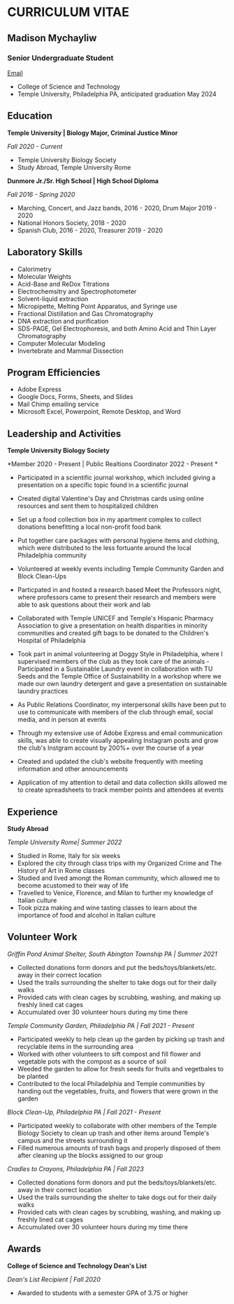 # **CURRICULUM VITAE**
## **Madison Mychayliw**
### **Senior Undergraduate Student**
[Email](mailto:madison.mychayliw@temple.com)
- College of Science and Technology 
- Temple University, Philadelphia PA, anticipated graduation May 2024


## Education
**Temple University | Biology Major, Criminal Justice Minor**

*Fall 2020 - Current*
- Temple University Biology Society 
- Study Abroad, Temple University Rome 


**Dunmore Jr./Sr. High School | High School Diploma**

*Fall 2016 - Spring 2020*
- Marching, Concert, and Jazz bands, 2016 - 2020, Drum Major 2019 - 2020
- National Honors Society, 2018 - 2020
- Spanish Club, 2016 - 2020, Treasurer 2019 - 2020


## Laboratory Skills

- Calorimetry
- Molecular Weights 
- Acid-Base and ReDox Titrations 
- Electrochemsitry and Spectrophotometer 
- Solvent-liquid extraction
- Micropipette, Melting Point Apparatus, and Syringe use 
- Fractional Distillation and Gas Chromatography 
- DNA extraction and purification
- SDS-PAGE, Gel Electrophoresis, and both Amino Acid and Thin Layer Chromatography
- Computer Molecular Modeling
- Invertebrate and Mammal Dissection


## Program Efficiencies

- Adobe Express
- Google Docs, Forms, Sheets, and Slides 
- Mail Chimp emailing service 
- Microsoft Excel, Powerpoint, Remote Desktop, and Word 
  
## Leadership and Activities 
**Temple University Biology Society** 

*Member 2020 - Present | Public Realtions Coordinator 2022 - Present * 
- Participated in a scientific journal workshop, which included giving a presentation on a specific topic found in a scientific journal
- Created digital Valentine's Day and Christmas cards using online resources and sent them to hospitalized children
- Set up a food collection box in my apartment complex to collect donations benefitting a local non-profit food bank
- Put together care packages with personal hygiene items and clothing, which were distributed to the less fortuante around the local Philadelphia community
- Volunteered at weekly events including Temple Community Garden and Block Clean-Ups
- Particpated in and hosted a research based Meet the Professors night, where professors came to present their research and members were able to ask questions about their work and lab
- Collaborated with Temple UNICEF and Temple's Hispanic Pharmacy Association to give a presentation on health disparities in minority communities and created gift bags to be donated to the Children's Hospital of Philadelphia
- Took part in animal volunteering at Doggy Style in Philadelphia, where I supervised members of the club as they took care of the animals
-Participated in a Sustainable Laundry event in collaboration with TU Seeds and the Temple Office of Sustainability in a workshop where we made our own laundry detergent and gave a presentation on sustainable laundry practices

- As Public Relations Coordinator, my interpersonal skills have been put to use to communicate with members of the club through email, social media, and in person at events
- Through my extensive use of Adobe Express and email communication skills, was able to create visually appealing Instagram posts and grow the club's Instgram account by 200%+ over the course of a year
- Created and updated the club's website frequently with meeting information and other announcements
- Application of my attention to detail and data collection skills allowed me to create spreadsheets to track member points and attendees at events



## Experience 
**Study Abroad**

*Temple University Rome| Summer 2022*
- Studied in Rome, Italy for six weeks
- Explored the city through class trips with my Organized Crime and The History of Art in Rome classes
- Studied and lived amongt the Roman community, which allowed me to become acustomed to their way of life
- Travelled to Venice, Florence, and Milan to further my knowledge of Italian culture
- Took pizza making and wine tasting classes to learn about the importance of food and alcohol in Italian culture 




## Volunteer Work																			

*Griffin Pond Animal Shelter, South Abington Township PA | Summer 2021*
-	Collected donations form donors and put the beds/toys/blankets/etc. away in their correct location
-	Used the trails surrounding the shelter to take dogs out for their daily walks
-	Provided cats with clean cages by scrubbing, washing, and making up freshly lined cat cages
-	Accumulated over 30 volunteer hours during my time there 

*Temple Community Garden, Philadelphia PA | Fall 2021 - Present*
-	Participated weekly to help clean up the garden by picking up trash and recyclable items in the surrounding area 
-	Worked with other volunteers to sift compost and fill flower and vegetable pots with the compost as a source of soil 
-	Weeded the garden to allow for fresh seeds for fruits and vegetbales to be planted
-	Contributed to the local Philadelphia and Temple communities by handing out the vegetables, fruits, and flowers that were grown in the garden 

*Block Clean-Up, Philadelphia PA | Fall 2021 - Present*
-	Participated weekly to collaborate with other members of the Temple Biology Society to clean up trash and other items around Temple's campus and the streets surrounding it 
-	Filled numerous amounts of trash bags and properly disposed of them after cleaning up the blocks assigned to our group

*Cradles to Crayons, Philadelphia PA | Fall 2023*
-	Collected donations form donors and put the beds/toys/blankets/etc. away in their correct location
-	Used the trails surrounding the shelter to take dogs out for their daily walks
-	Provided cats with clean cages by scrubbing, washing, and making up freshly lined cat cages
-	Accumulated over 30 volunteer hours during my time there 

## Awards																								
**College of Science and Technology Dean's List** 

*Dean's List Recipient | Fall 2020*
-	Awarded to students with a semester GPA of 3.75 or higher 








